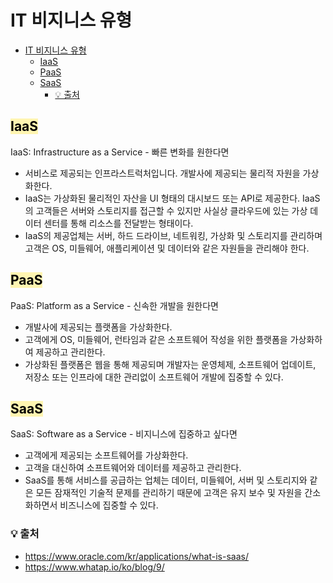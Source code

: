 # IT 비지니스 유형

- [IT 비지니스 유형](#it-비지니스-유형)
  - [IaaS](#iaas)
  - [PaaS](#paas)
  - [SaaS](#saas)
    - [💡 출처](#-출처)

## <span style='background-color: #fff5b1; color: black'>IaaS</span>
IaaS: Infrastructure as a Service - 빠른 변화를 원한다면
- 서비스로 제공되는 인프라스트럭처입니다. 개발사에 제공되는 물리적 자원을 가상화한다. 
- IaaS는 가상화된 물리적인 자산을 UI 형태의 대시보드 또는 API로 제공한다. IaaS의 고객들은 서버와 스토리지를 접근할 수 있지만 사실상 클라우드에 있는 가상 데이터 센터를 통해 리소스를 전달받는 형태이다.
- IaaS의 제공업체는 서버, 하드 드라이브, 네트워킹, 가상화 및 스토리지를 관리하며 고객은 OS, 미들웨어, 애플리케이션 및 데이터와 같은 자원들을 관리해야 한다.
## <span style='background-color: #fff5b1; color: black'>PaaS</span>
PaaS: Platform as a Service - 신속한 개발을 원한다면
- 개발사에 제공되는 플랫폼을 가상화한다.
- 고객에게 OS, 미들웨어, 런타임과 같은 소프트웨어 작성을 위한 플랫폼을 가상화하여 제공하고 관리한다.
- 가상화된 플랫폼은 웹을 통해 제공되며 개발자는 운영체제, 소프트웨어 업데이트, 저장소 또는 인프라에 대한 관리없이 소프트웨어 개발에 집중할 수 있다.
## <span style='background-color: #fff5b1; color: black'>SaaS</span>
SaaS: Software as a Service - 비지니스에 집중하고 싶다면
- 고객에게 제공되는 소프트웨어를 가상화한다.
- 고객을 대신하여 소프트웨어와 데이터를 제공하고 관리한다.
- SaaS를 통해 서비스를 공급하는 업체는 데이터, 미들웨어, 서버 및 스토리지와 같은 모든 잠재적인 기술적 문제를 관리하기 때문에 고객은 유지 보수 및 자원을 간소화하면서 비즈니스에 집중할 수 있다.

### 💡 출처
- https://www.oracle.com/kr/applications/what-is-saas/
- https://www.whatap.io/ko/blog/9/